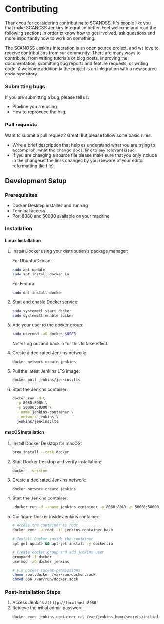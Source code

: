 # Contributing
Thank you for considering contributing to SCANOSS. It's people like you that make SCANOSS Jenkins Integration better. Feel welcome and read the following sections in order to know how to get involved, ask questions and more importantly how to work on something.

The SCANOSS Jenkins Integration is an open source project, and we love to receive contributions from our community. There are many ways to contribute, from writing tutorials or blog posts, improving the documentation, submitting bug reports and feature requests, or writing code. A welcome addition to the project is an integration with a new source code repository.


### Submitting bugs

If you are submitting a bug, please tell us:

- Pipeline you are using
- How to reproduce the bug.

### Pull requests

Want to submit a pull request? Great! But please follow some basic rules:

- Write a brief description that help us understand what you are trying to accomplish: what the change does, link to any relevant issue
- If you are changing a source file please make sure that you only include in the changeset the lines changed by you (beware of your editor reformatting the file)


## Development Setup

### Prerequisites
- Docker Desktop installed and running
- Terminal access
- Port 8080 and 50000 available on your machine

### Installation


#### Linux Installation

1. Install Docker using your distribution's package manager:

   For Ubuntu/Debian:
   ```bash
   sudo apt update
   sudo apt install docker.io
   ```

   For Fedora:
   ```bash
   sudo dnf install docker
   ```

2. Start and enable Docker service:
   ```bash
   sudo systemctl start docker
   sudo systemctl enable docker
   ```

3. Add your user to the docker group:
   ```bash
   sudo usermod -aG docker $USER
   ```
   Note: Log out and back in for this to take effect.

4. Create a dedicated Jenkins network:
   ```bash
   docker network create jenkins
   ```

5. Pull the latest Jenkins LTS image:
   ```bash
   docker pull jenkins/jenkins:lts
   ```

6. Start the Jenkins container:
   ```bash
   docker run -d \
     -p 8080:8080 \
     -p 50000:50000 \
     --name jenkins-container \
     --network jenkins \
     jenkins/jenkins:lts
   ```

#### macOS Installation

1. Install Docker Desktop for macOS:
   ```bash
   brew install --cask docker
   ```

2. Start Docker Desktop and verify installation:
   ```bash
   docker --version
   ```

3. Create a dedicated Jenkins network:
   ```bash
   docker network create jenkins
   ```

4. Start the Jenkins container:
   ```bash
    docker run -d --name jenkins-container -p 8080:8080 -p 50000:50000 -v /var/run/docker.sock:/var/run/docker.sock --group-add $(stat -f '%g' /var/run/docker.sock) jenkins/jenkins:lts
   ```
5. Configure Docker inside Jenkins container:
    ```bash
    # Access the container as root
    docker exec -u root -it jenkins-container bash
    
    # Install Docker inside the container
    apt-get update && apt-get install -y docker.io
    
    # Create docker group and add jenkins user
    groupadd -f docker
    usermod -aG docker jenkins
    
    # Fix Docker socket permissions
    chown root:docker /var/run/docker.sock
    chmod 666 /var/run/docker.sock
    ```

### Post-Installation Steps
1. Access Jenkins at `http://localhost:8080`
2. Retrieve the initial admin password:
   ```bash
   docker exec jenkins-container cat /var/jenkins_home/secrets/initialAdminPassword
   ```
